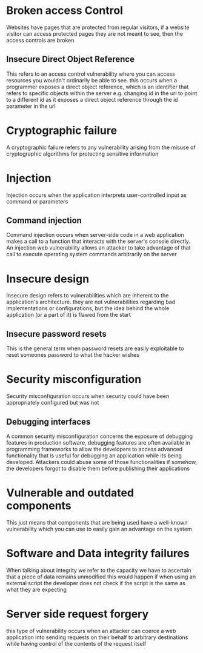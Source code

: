 # Broken access Control
Websites have pages that are protected from regular visitors, if a website visitor can access protected pages they are not meant to see, then the access controls are broken
## Insecure Direct Object Reference
This refers to an access control vulnerability where you can access resources you wouldn't ordinarily be able to see. this occurs when a programmer exposes a direct object reference, which is an identifier that refers to specific objects within the server
e.g. changing id in the url to point to a different id as it exposes a direct object reference through the id parameter in the url
# Cryptographic failure
A cryptographic failure refers to any vulnerability arising from the misuse of cryptographic algorithms for protecting sensitive information
# Injection
Injection occurs when the application interprets user-controlled input as command or parameters
## Command injection
Command injection occurs when server-side code in a web application makes a call to a function that interacts with the server's console directly. An injection web vulnerability allows an attacker to take advantage of that call to execute operating system commands arbitrarily on the server
# Insecure design
Insecure design refers to vulnerabilities which are inherent to the application's architecture. they are not vulnerabilities regarding bad implementations or configurations, but the idea behind the whole application (or a part of it) is flawed from the start
## Insecure password resets
This is the general term when password resets are easily exploitable to reset someones password to what the hacker wishes
# Security misconfiguration
Security misconfiguration occurs when security could have been appropriately configured but was not
## Debugging interfaces
A common security misconfiguration concerns the exposure of debugging features in production software, debugging features are often available in programming frameworks to allow the developers to access advanced functionality that is useful for debugging an application while its being developed. Attackers could abuse some of those functionalities if somehow, the developers forgot to disable them before publishing their applications
# Vulnerable and outdated components
This just means that components that are being used have a well-known vulnerability which you can use to easily gain an advantage on the system
# Software and Data integrity failures
When talking about integrity we refer to the capacity we have to ascertain that a piece of data remains unmodified
this would happen if when using an external script the developer does not check if the script is the same as what they are expecting
# Server side request forgery
this type of vulnerability occurs when an attacker can coerce a web application into sending requests on their behalf to arbitrary destinations while having control of the contents of the request itself